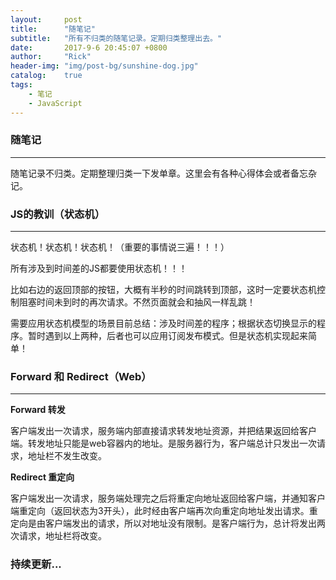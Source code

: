 ```yaml
---
layout:     post
title:      "随笔记"
subtitle:   "所有不归类的随笔记录。定期归类整理出去。"
date:       2017-9-6 20:45:07 +0800
author:     "Rick"
header-img: "img/post-bg/sunshine-dog.jpg"
catalog:    true
tags:
    - 笔记
    - JavaScript
---
```


### 随笔记<hide>
***
随笔记录不归类。定期整理归类一下发单章。这里会有各种心得体会或者备忘杂记。

### JS的教训（状态机）
***
状态机！状态机！状态机！（重要的事情说三遍！！！）

所有涉及到时间差的JS都要使用状态机！！！

比如右边的返回顶部的按钮，大概有半秒的时间跳转到顶部，这时一定要状态机控制阻塞时间未到时的再次请求。不然页面就会和抽风一样乱跳！

需要应用状态机模型的场景目前总结：涉及时间差的程序；根据状态切换显示的程序。暂时遇到以上两种，后者也可以应用订阅发布模式。但是状态机实现起来简单！

### Forward 和 Redirect（Web）
***

**Forward 转发**

客户端发出一次请求，服务端内部直接请求转发地址资源，并把结果返回给客户端。转发地址只能是web容器内的地址。是服务器行为，客户端总计只发出一次请求，地址栏不发生改变。

**Redirect 重定向**

客户端发出一次请求，服务端处理完之后将重定向地址返回给客户端，并通知客户端重定向（返回状态为3开头），此时经由客户端再次向重定向地址发出请求。重定向是由客户端发出的请求，所以对地址没有限制。是客户端行为，总计将发出两次请求，地址栏将改变。

### 持续更新...